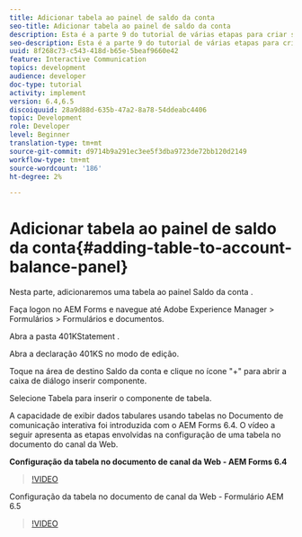 ```yaml
---
title: Adicionar tabela ao painel de saldo da conta
seo-title: Adicionar tabela ao painel de saldo da conta
description: Esta é a parte 9 do tutorial de várias etapas para criar seu primeiro documento de comunicação interativa.Nesta parte, adicionaremos uma tabela ao painel Saldo da Conta.
seo-description: Esta é a parte 9 do tutorial de várias etapas para criar seu primeiro documento de comunicação interativa.Nesta parte, adicionaremos uma tabela ao painel Saldo da Conta.
uuid: 8f268c73-c543-418d-b65e-5beaf9660e42
feature: Interactive Communication
topics: development
audience: developer
doc-type: tutorial
activity: implement
version: 6.4,6.5
discoiquuid: 28a9d88d-635b-47a2-8a78-54ddeabc4406
topic: Development
role: Developer
level: Beginner
translation-type: tm+mt
source-git-commit: d9714b9a291ec3ee5f3dba9723de72bb120d2149
workflow-type: tm+mt
source-wordcount: '186'
ht-degree: 2%

---
```



# Adicionar tabela ao painel de saldo da conta{#adding-table-to-account-balance-panel}

Nesta parte, adicionaremos uma tabela ao painel Saldo da conta .

Faça logon no AEM Forms e navegue até Adobe Experience Manager > Formulários > Formulários e documentos.

Abra a pasta 401KStatement .

Abra a declaração 401KS no modo de edição.

Toque na área de destino Saldo da conta e clique no ícone &quot;+&quot; para abrir a caixa de diálogo inserir componente.

Selecione Tabela para inserir o componente de tabela.

A capacidade de exibir dados tabulares usando tabelas no Documento de comunicação interativa foi introduzida com o AEM Forms 6.4. O vídeo a seguir apresenta as etapas envolvidas na configuração de uma tabela no documento do canal da Web.

**Configuração da tabela no documento de canal da Web - AEM Forms 6.4**

>[!VIDEO](https://video.tv.adobe.com/v/22360/?quality=9&learn=on)

Configuração da tabela no documento de canal da Web - Formulário AEM 6.5

>[!VIDEO](https://video.tv.adobe.com/v/27847?quality=9&learn=on)



